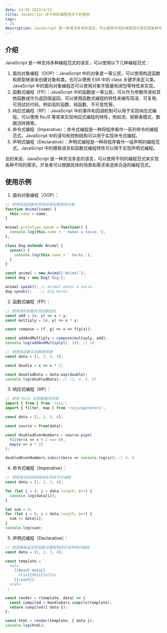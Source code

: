 ```yaml
---
date: 14:59 2023/4/22
title: JavaScript 在不同的编程范式下的使用
tags:
- JS
description: JavaScript 是一种灵活多变的语言，可以使用不同的编程范式来实现各种不同的需求。开发者可以根据具体的场景和需求来选择合适的编程范式。
---
```

## 介绍
JavaScript 是一种支持多种编程范式的语言，可以使用以下几种编程范式：
1. 面向对象编程（OOP）：JavaScript 中的对象是一等公民，可以使用构造函数和原型继承来创建对象和类。也可以使用 ES6 中的 class 关键字来定义类。JavaScript 中的面向对象编程还可以使用对象字面量和闭包等特性来实现。
2. 函数式编程（FP）：JavaScript 中的函数是一等公民，可以作为参数传递给其他函数或作为返回值返回。可以使用函数式编程的特性来编写简洁、可复用、可测试的代码，例如高阶函数、纯函数、不可变性等。
3. 响应式编程（RP）：JavaScript 中的事件和回调机制可以用于实现响应式编程。可以使用 RxJS 等库来实现响应式编程的特性，例如流、观察者模式、数据流转换等。
4. 命令式编程（Imperative）：命令式编程是一种将程序看作一系列命令的编程范式。JavaScript 中的语句和控制结构可以用于实现命令式编程。
5. 声明式编程（Declarative）：声明式编程是一种将程序看作一组声明的编程范式。JavaScript 中的模板语言和函数式编程特性可以用于实现声明式编程。

总的来说，JavaScript 是一种灵活多变的语言，可以使用不同的编程范式来实现各种不同的需求。开发者可以根据具体的场景和需求来选择合适的编程范式。

## 使用示例
1.  面向对象编程（OOP）：
```js
// 使用构造函数和原型继承创建类和对象
function Animal(name) {
  this.name = name;
}

Animal.prototype.speak = function() {
  console.log(this.name + ' makes a noise.');
};

class Dog extends Animal {
  speak() {
    console.log(this.name + ' barks.');
  }
}

const animal = new Animal('Animal');
const dog = new Dog('Dog');

animal.speak(); // Animal makes a noise.
dog.speak();    // Dog barks.
```

2.  函数式编程（FP）：
```js
// 使用高阶函数实现函数组合
const add = (x, y) => x + y;
const multiply = (x, y) => x * y;

const compose = (f, g) => x => f(g(x));

const addAndMultiply = compose(multiply, add);
console.log(addAndMultiply(2, 3)); // 10

// 使用纯函数实现数据转换
const data = [1, 2, 3, 4];

const double = x => x * 2;

const doubledData = data.map(double);
console.log(doubledData); // [2, 4, 6, 8]
```

3.  响应式编程（RP）：
```js
// 使用 RxJS 实现数据流转换
import { from } from 'rxjs';
import { filter, map } from 'rxjs/operators';

const data = [1, 2, 3, 4];

const source = from(data);

const doubledEvenNumbers = source.pipe(
  filter(x => x % 2 === 0),
  map(x => x * 2)
);

doubledEvenNumbers.subscribe(x => console.log(x)); // 4, 8
```

4.  命令式编程（Imperative）：
```js
// 使用语句和控制结构实现命令式编程
const data = [1, 2, 3, 4];

for (let i = 0; i < data.length; i++) {
  console.log(data[i]);
}

let sum = 0;
for (let i = 0; i < data.length; i++) {
  sum += data[i];
}
console.log(sum);
```

5.  声明式编程（Declarative）：
```js
// 使用模板语言和函数式编程特性实现声明式编程
const data = [1, 2, 3, 4];

const template = `
  <ul>
    {{#each data}}
      <li>{{this}}</li>
    {{/each}}
  </ul>
`;

const render = (template, data) => {
  const compiled = Handlebars.compile(template);
  return compiled({ data });
};

const html = render(template, { data });
console.log(html);
```